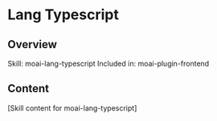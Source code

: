 # Lang Typescript

## Overview
Skill: moai-lang-typescript
Included in: moai-plugin-frontend

## Content
[Skill content for moai-lang-typescript]
